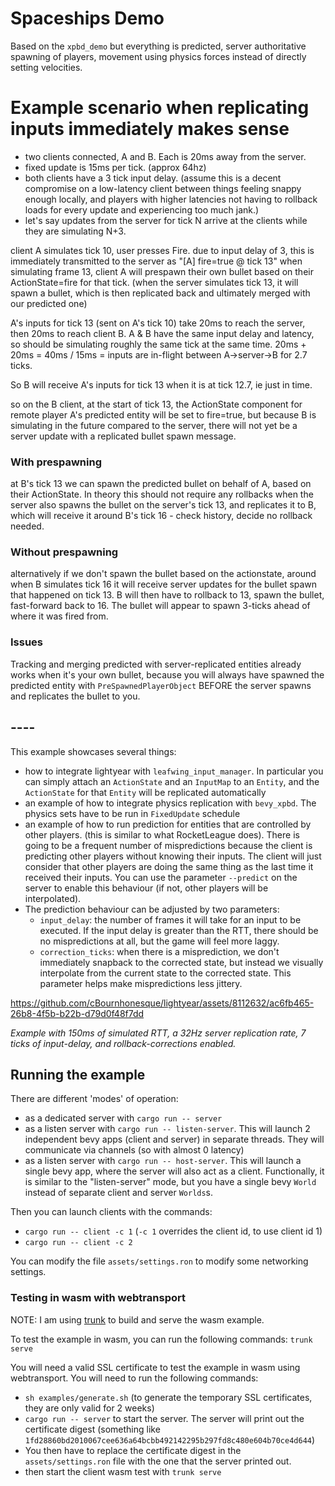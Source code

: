# Spaceships Demo

Based on the `xpbd_demo` but everything is predicted, server authoritative spawning of players,
movement using physics forces instead of directly setting velocities.


# Example scenario when replicating inputs immediately makes sense

* two clients connected, A and B. Each is 20ms away from the server.
* fixed update is 15ms per tick. (approx 64hz)
* both clients have a 3 tick input delay. (assume this is a decent compromise on a low-latency client between things feeling snappy enough locally, and players with higher latencies not having to rollback loads for every update and experiencing too much jank.)
* let's say updates from the server for tick N arrive at the clients while they are simulating N+3.

client A simulates tick 10, user presses Fire.
due to input delay of 3, this is immediately transmitted to the server as "[A] fire=true @ tick 13"
when simulating frame 13, client A will prespawn their own bullet based on their ActionState=fire for that tick.
(when the server simulates tick 13, it will spawn a bullet, which is then replicated back and ultimately merged with our predicted one)

A's inputs for tick 13 (sent on A's tick 10) take 20ms to reach the server, then 20ms to reach client B. 
A & B have the same input delay and latency, so should be simulating roughly the same tick at the same time.
20ms + 20ms = 40ms / 15ms = inputs are in-flight between A->server->B for 2.7 ticks.

So B will receive A's inputs for tick 13 when it is at tick 12.7, ie just in time.

so on the B client, at the start of tick 13, the ActionState component for remote player A's predicted entity will be set to fire=true, but because B is simulating in the future compared to the server, there will not yet be a server update with a replicated bullet spawn message.

### With prespawning 
at B's tick 13 we can spawn the predicted bullet on behalf of A, based on their ActionState. In theory this should not require any rollbacks when the server also spawns the bullet on the server's tick 13, and replicates it to B, which will receive it around B's tick 16 - check history, decide no rollback needed.

### Without prespawning
alternatively if we don't spawn the bullet based on the actionstate, around when B simulates tick 16 it will receive server updates for the bullet spawn that happened on tick 13. B will then have to rollback to 13, spawn the bullet, fast-forward back to 16. The bullet will appear to spawn 3-ticks ahead of where it was fired from.

### Issues

Tracking and merging predicted with server-replicated entities already works when it's your own bullet, because you will always have spawned the predicted entity with `PreSpawnedPlayerObject` BEFORE the server spawns and replicates the bullet to you.





## ----

This example showcases several things:

- how to integrate lightyear with `leafwing_input_manager`. In particular you can simply attach an `ActionState` and
  an `InputMap`
  to an `Entity`, and the `ActionState` for that `Entity` will be replicated automatically
- an example of how to integrate physics replication with `bevy_xpbd`. The physics sets have to be run in `FixedUpdate`
  schedule
- an example of how to run prediction for entities that are controlled by other players. (this is similar to what
  RocketLeague does).
  There is going to be a frequent number of mispredictions because the client is predicting other players without
  knowing their inputs.
  The client will just consider that other players are doing the same thing as the last time it received their inputs.
  You can use the parameter `--predict` on the server to enable this behaviour (if not, other players will be
  interpolated).
- The prediction behaviour can be adjusted by two parameters:
    - `input_delay`: the number of frames it will take for an input to be executed. If the input delay is greater than
      the RTT,
      there should be no mispredictions at all, but the game will feel more laggy.
    - `correction_ticks`: when there is a misprediction, we don't immediately snapback to the corrected state, but
      instead we visually interpolate
      from the current state to the corrected state. This parameter helps make mispredictions less jittery.

https://github.com/cBournhonesque/lightyear/assets/8112632/ac6fb465-26b8-4f5b-b22b-d79d0f48f7dd

*Example with 150ms of simulated RTT, a 32Hz server replication rate, 7 ticks of input-delay, and rollback-corrections
enabled.*

## Running the example

There are different 'modes' of operation:

- as a dedicated server with `cargo run -- server`
- as a listen server with `cargo run -- listen-server`. This will launch 2 independent bevy apps (client and server) in
  separate threads.
  They will communicate via channels (so with almost 0 latency)
- as a listen server with `cargo run -- host-server`. This will launch a single bevy app, where the server will also act
  as a client. Functionally, it is similar to the "listen-server" mode, but you have a single bevy `World` instead of
  separate client and server `Worlds`s.

Then you can launch clients with the commands:

- `cargo run -- client -c 1` (`-c 1` overrides the client id, to use client id 1)
- `cargo run -- client -c 2`

You can modify the file `assets/settings.ron` to modify some networking settings.

### Testing in wasm with webtransport

NOTE: I am using [trunk](https://trunkrs.dev/) to build and serve the wasm example.

To test the example in wasm, you can run the following commands: `trunk serve`

You will need a valid SSL certificate to test the example in wasm using webtransport. You will need to run the following
commands:

- `sh examples/generate.sh` (to generate the temporary SSL certificates, they are only valid for 2 weeks)
- `cargo run -- server` to start the server. The server will print out the certificate digest (something
  like `1fd28860bd2010067cee636a64bcbb492142295b297fd8c480e604b70ce4d644`)
- You then have to replace the certificate digest in the `assets/settings.ron` file with the one that the server printed
  out.
- then start the client wasm test with `trunk serve`
